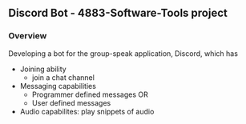 ## Discord Bot - 4883-Software-Tools project

### Overview

Developing a bot for the group-speak application, Discord, which has

- Joining ability
    - join a chat channel
- Messaging capabilities
    - Programmer defined messages OR
    - User defined messages
- Audio capabilites: play snippets of audio
